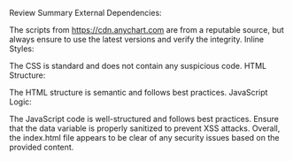 Review Summary
External Dependencies:

The scripts from https://cdn.anychart.com are from a reputable source, but always ensure to use the latest versions and verify the integrity.
Inline Styles:

The CSS is standard and does not contain any suspicious code.
HTML Structure:

The HTML structure is semantic and follows best practices.
JavaScript Logic:

The JavaScript code is well-structured and follows best practices.
Ensure that the data variable is properly sanitized to prevent XSS attacks.
Overall, the index.html file appears to be clear of any security issues based on the provided content.